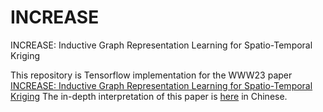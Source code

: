 # INCREASE
INCREASE: Inductive Graph Representation Learning for Spatio-Temporal Kriging

This repository is Tensorflow implementation for the WWW23 paper [INCREASE: Inductive Graph Representation Learning for Spatio-Temporal Kriging](https://arxiv.org/abs/2302.02738)
The in-depth interpretation of this paper is [here](https://mp.weixin.qq.com/s/30xPLN2N9l_gw5l1OH6ADA) in Chinese.
